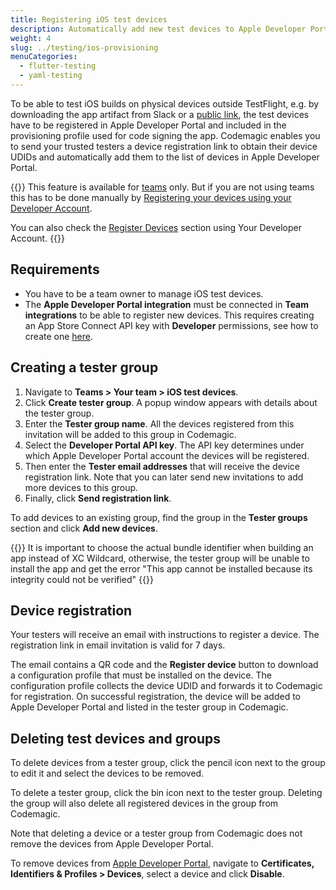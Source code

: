 ```yaml
---
title: Registering iOS test devices
description: Automatically add new test devices to Apple Developer Portal
weight: 4
slug: ../testing/ios-provisioning
menuCategories:
  - flutter-testing
  - yaml-testing
---
```


To be able to test iOS builds on physical devices outside TestFlight, e.g. by downloading the app artifact from Slack or a [public link](/yaml-publishing/build-dashboards), the test devices have to be registered in Apple Developer Portal and included in the provisioning profile used for code signing the app. Codemagic enables you to send your trusted testers a device registration link to obtain their device UDIDs and automatically add them to the list of devices in Apple Developer Portal.

{{<notebox>}}
This feature is available for [teams](../teams/teams) only. But if you are not using teams this has to be done manually by [Registering your devices using your Developer Account](https://developer.apple.com/documentation/xcode/distributing-your-app-to-registered-devices#Register-Devices-in-Your-Developer-Account).

You can also check the [Register Devices](https://help.apple.com/developer-account/#/dev40df0d9fa) section using Your Developer Account.
{{</notebox>}}

## Requirements

* You have to be a team owner to manage iOS test devices. 
* The **Apple Developer Portal integration** must be connected in **Team integrations** to be able to register new devices. This requires creating an App Store Connect API key with **Developer** permissions, see how to create one [here](https://developer.apple.com/documentation/appstoreconnectapi/creating_api_keys_for_app_store_connect_api).

## Creating a tester group

1. Navigate to **Teams > Your team > iOS test devices**.
2. Click **Create tester group**. A popup window appears with details about the tester group.
3. Enter the **Tester group name**. All the devices registered from this invitation will be added to this group in Codemagic.
4. Select the **Developer Portal API key**. The API key determines under which Apple Developer Portal account the devices will be registered.
5. Then enter the **Tester email addresses** that will receive the device registration link. Note that you can later send new invitations to add more devices to this group.
6. Finally, click **Send registration link**. 

To add devices to an existing group, find the group in the **Tester groups** section and click **Add new devices**. 

{{<notebox>}}
It is important to choose the actual bundle identifier when building an app instead of XC Wildcard, otherwise, the tester group will be unable to install the app and get the error "This app cannot be installed because its integrity could not be verified"
{{</notebox>}}

## Device registration

Your testers will receive an email with instructions to register a device. The registration link in email invitation is valid for 7 days.

The email contains a QR code and the **Register device** button to download a configuration profile that must be installed on the device. The configuration profile collects the device UDID and forwards it to Codemagic for registration. On successful registration, the device will be added to Apple Developer Portal and listed in the tester group in Codemagic.

## Deleting test devices and groups

To delete devices from a tester group, click the pencil icon next to the group to edit it and select the devices to be removed. 

To delete a tester group, click the bin icon next to the tester group. Deleting the group will also delete all registered devices in the group from Codemagic.

Note that deleting a device or a tester group from Codemagic does not remove the devices from Apple Developer Portal.

To remove devices from [Apple Developer Portal](https://developer.apple.com/), navigate to **Certificates, Identifiers & Profiles > Devices**, select a device and click **Disable**.

